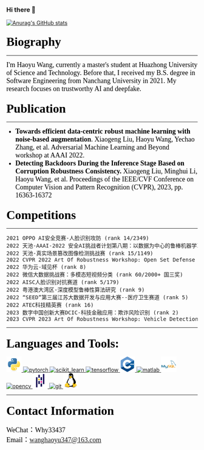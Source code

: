 ### Hi there 👋

[![Anurag's GitHub stats](https://github-readme-stats.vercel.app/api?username=wanghaoyu33437&show_icons=true&theme=flag-india)](https://github.com/wanghaoyu33437/)


### <font face="Cambria Math" color=black size=6>Biography</font> 

---
<font face="Cambria Math" color=black size=4> I'm Haoyu Wang, currently a master's student at Huazhong University of Science and Technology. Before that, I received my B.S. degree in Software Engineering from Nanchang University in 2021. My research focuses on trustworthy AI and deepfake.
</font>
<br>
<font face="Cambria Math" color=black size=4>  </font>



### <font face="Cambria Math" color=black size=6>Publication</font>

---
<ul>
<font face="Cambria Math" color=black size=4><li> <b>Towards efficient data-centric robust machine learning with noise-based augmentation</b>. Xiaogeng Liu, Haoyu Wang, Yechao Zhang, et al. Adversarial Machine Learning and Beyond workshop at AAAI 2022.</li></font>
<font face="Cambria Math" color=black size=4><li> <b>Detecting Backdoors During the Inference Stage Based on Corruption Robustness Consistency.</b> Xiaogeng Liu, Minghui Li, Haoyu Wang, et al. Proceedings of the IEEE/CVF Conference on Computer Vision and Pattern Recognition (CVPR), 2023, pp. 16363-16372</li></font>
</ul>



### <font face="Cambria Math" color=black size=6>Competitions</font>

---

<pre>
2021 OPPO AI安全竞赛-人脸识别攻防 (rank 14/2349)
2022 天池-AAAI-2022 安全AI挑战者计划第八期：以数据为中心的鲁棒机器学习 (rank 8/3691)
2022 天池-真实场景篡改图像检测挑战赛 (rank 15/1149)
2022 CVPR 2022 Art Of Robustness Workshop: Open Set Defense (rank 3)
2022 华为云-域见杯 (rank 8)
2022 微信大数据挑战赛：多模态短视频分类 (rank 60/2000+ 国三奖)
2022 AISC人脸识别对抗赛道 (rank 5/179)
2022 粤港澳大湾区-深度模型鲁棒性算法研究 (rank 9)
2022 “SEED”第三届江苏大数据开发与应用大赛--医疗卫生赛道 (rank 5)
2022 ATEC科技精英赛 (rank 16)
2023 数字中国创新大赛DCIC-科技金融应用：欺诈风险识别 (rank 2)
2023 CVPR 2023 Art Of Robustness Workshop: Vehicle Detection in the Physical-World (rank 1)
</pre>

---

### <font face="Cambria Math" color=black size=6>Languages and Tools:</font>

<p align="left"> <a href="https://www.python.org" target="_blank" rel="noreferrer">
<img src="https://raw.githubusercontent.com/devicons/devicon/master/icons/python/python-original.svg" alt="python" width="40" height="40"/> </a> 
<a href="https://pytorch.org/" target="_blank" rel="noreferrer"> <img src="https://www.vectorlogo.zone/logos/pytorch/pytorch-icon.svg" alt="pytorch" width="40" height="40"/> </a> <a href="https://scikit-learn.org/" target="_blank" rel="noreferrer"> <img src="https://upload.wikimedia.org/wikipedia/commons/0/05/Scikit_learn_logo_small.svg" alt="scikit_learn" width="40" height="40"/> </a> <a href="https://www.tensorflow.org" target="_blank" rel="noreferrer"> <img src="https://www.vectorlogo.zone/logos/tensorflow/tensorflow-icon.svg" alt="tensorflow" width="40" height="40"/> </a> <a href="https://www.w3schools.com/cpp/" target="_blank" rel="noreferrer"> <img src="https://raw.githubusercontent.com/devicons/devicon/master/icons/cplusplus/cplusplus-original.svg" alt="cplusplus" width="40" height="40"/> </a>  <a href="https://www.mathworks.com/" target="_blank" rel="noreferrer"> <img src="https://upload.wikimedia.org/wikipedia/commons/2/21/Matlab_Logo.png" alt="matlab" width="40" height="40"/> </a> <a href="https://www.mysql.com/" target="_blank" rel="noreferrer"> <img src="https://raw.githubusercontent.com/devicons/devicon/master/icons/mysql/mysql-original-wordmark.svg" alt="mysql" width="40" height="40"/> </a> <a href="https://opencv.org/" target="_blank" rel="noreferrer"> <img src="https://www.vectorlogo.zone/logos/opencv/opencv-icon.svg" alt="opencv" width="40" height="40"/> </a> <a href="https://pandas.pydata.org/" target="_blank" rel="noreferrer"> <img src="https://raw.githubusercontent.com/devicons/devicon/2ae2a900d2f041da66e950e4d48052658d850630/icons/pandas/pandas-original.svg" alt="pandas" width="40" height="40"/> </a><a href="https://git-scm.com/" target="_blank" rel="noreferrer"> <img src="https://www.vectorlogo.zone/logos/git-scm/git-scm-icon.svg" alt="git" width="40" height="40"/> </a> <a href="https://www.linux.org/" target="_blank" rel="noreferrer"> <img src="https://raw.githubusercontent.com/devicons/devicon/master/icons/linux/linux-original.svg" alt="linux" width="40" height="40"/> </a> </p>

---

### <font face="Cambria Math" color=black size=6>Contact Information</font>

<font face="Cambria Math" color=black size=4> WeChat：Why33437</font>
<br>
<font face="Cambria Math" color=black size=4>Email：wanghaoyu347@163.com</font>

